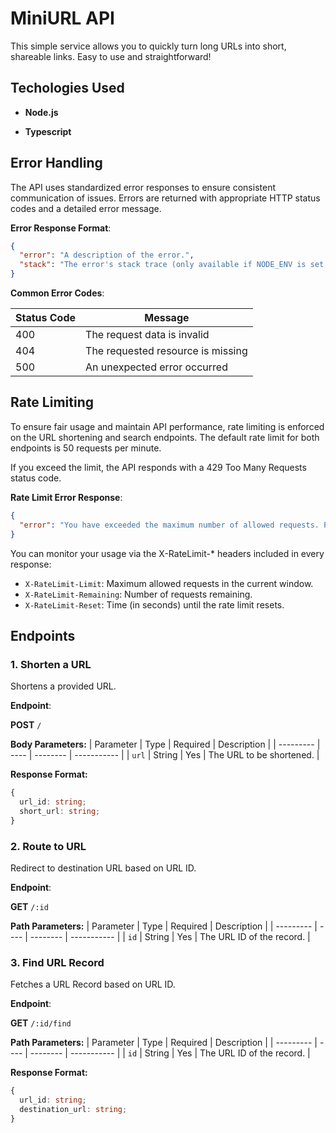 # MiniURL API

This simple service allows you to quickly turn long URLs into short, shareable links. Easy to use and straightforward!

## Techologies Used

- **Node.js**

- **Typescript**

<!-- ## Base URL

All API requests should be made to: `https://m-jn9z.onrender.com` -->

## Error Handling

The API uses standardized error responses to ensure consistent communication of issues. Errors are returned with appropriate HTTP status codes and a detailed error message.

**Error Response Format**:

```json
{
  "error": "A description of the error.",
  "stack": "The error's stack trace (only available if NODE_ENV is set to development)"
}
```

**Common Error Codes**:

| Status Code | Message                           |
| ----------- | --------------------------------- |
| 400         | The request data is invalid       |
| 404         | The requested resource is missing |
| 500         | An unexpected error occurred      |

## Rate Limiting

To ensure fair usage and maintain API performance, rate limiting is enforced on the URL shortening and search endpoints. The default rate limit for both endpoints is 50 requests per minute.

If you exceed the limit, the API responds with a 429 Too Many Requests status code.

**Rate Limit Error Response**:

```json
{
  "error": "You have exceeded the maximum number of allowed requests. Please try again later."
}
```

You can monitor your usage via the X-RateLimit-\* headers included in every response:

- `X-RateLimit-Limit`: Maximum allowed requests in the current window.
- `X-RateLimit-Remaining`: Number of requests remaining.
- `X-RateLimit-Reset`: Time (in seconds) until the rate limit resets.

## Endpoints

### 1. Shorten a URL

Shortens a provided URL.

**Endpoint**:

**POST** `/`

**Body Parameters:**
| Parameter | Type | Required | Description |
| --------- | ---- | -------- | ----------- |
| `url` | String | Yes | The URL to be shortened. |

**Response Format:**

```ts
{
  url_id: string;
  short_url: string;
}
```

### 2. Route to URL

Redirect to destination URL based on URL ID.

**Endpoint**:

**GET** `/:id`

**Path Parameters:**
| Parameter | Type | Required | Description |
| --------- | ---- | -------- | ----------- |
| `id` | String | Yes | The URL ID of the record. |

### 3. Find URL Record

Fetches a URL Record based on URL ID.

**Endpoint**:

**GET** `/:id/find`

**Path Parameters:**
| Parameter | Type | Required | Description |
| --------- | ---- | -------- | ----------- |
| `id` | String | Yes | The URL ID of the record. |

**Response Format:**

```ts
{
  url_id: string;
  destination_url: string;
}
```
